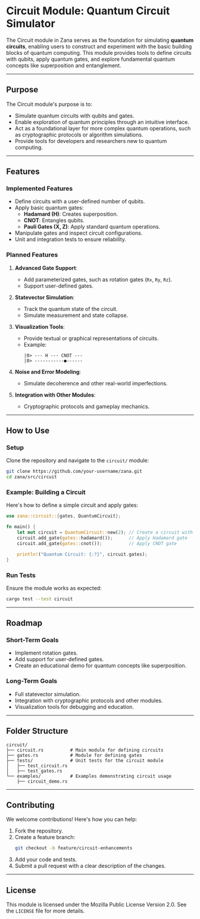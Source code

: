 # Circuit Module: Quantum Circuit Simulator

The Circuit module in Zana serves as the foundation for simulating **quantum circuits**, enabling users to construct and experiment with the basic building blocks of quantum computing. This module provides tools to define circuits with qubits, apply quantum gates, and explore fundamental quantum concepts like superposition and entanglement.

---

## **Purpose**

The Circuit module's purpose is to:

- Simulate quantum circuits with qubits and gates.
- Enable exploration of quantum principles through an intuitive interface.
- Act as a foundational layer for more complex quantum operations, such as cryptographic protocols or algorithm simulations.
- Provide tools for developers and researchers new to quantum computing.

---

## **Features**

### **Implemented Features**
- Define circuits with a user-defined number of qubits.
- Apply basic quantum gates:
    - **Hadamard (H)**: Creates superposition.
    - **CNOT**: Entangles qubits.
    - **Pauli Gates (X, Z)**: Apply standard quantum operations.
- Manipulate gates and inspect circuit configurations.
- Unit and integration tests to ensure reliability.

### **Planned Features**
1. **Advanced Gate Support**:
    - Add parameterized gates, such as rotation gates (`Rx`, `Ry`, `Rz`).
    - Support user-defined gates.

2. **Statevector Simulation**:
    - Track the quantum state of the circuit.
    - Simulate measurement and state collapse.

3. **Visualization Tools**:
    - Provide textual or graphical representations of circuits.
    - Example:
      ```
      |0> --- H --- CNOT ---
      |0> -----------●------
      ```

4. **Noise and Error Modeling**:
    - Simulate decoherence and other real-world imperfections.

5. **Integration with Other Modules**:
    - Cryptographic protocols and gameplay mechanics.

---

## **How to Use**

[//]: # (TODO: add how to use it as package once Rust Cargo is oficially published )

### **Setup**
Clone the repository and navigate to the `circuit/` module:
```bash
git clone https://github.com/your-username/zana.git
cd zana/src/circuit
```

### **Example: Building a Circuit**
Here's how to define a simple circuit and apply gates:

```rust
use zana::circuit::{gates, QuantumCircuit};

fn main() {
    let mut circuit = QuantumCircuit::new(2); // Create a circuit with 2 qubits
    circuit.add_gate(gates::hadamard());      // Apply Hadamard gate
    circuit.add_gate(gates::cnot());          // Apply CNOT gate

    println!("Quantum Circuit: {:?}", circuit.gates);
}
```

### **Run Tests**
Ensure the module works as expected:
```bash
cargo test --test circuit
```

---

## **Roadmap**

### **Short-Term Goals**
- Implement rotation gates.
- Add support for user-defined gates.
- Create an educational demo for quantum concepts like superposition.

### **Long-Term Goals**
- Full statevector simulation.
- Integration with cryptographic protocols and other modules.
- Visualization tools for debugging and education.

---

## **Folder Structure**
```
circuit/
├── circuit.rs          # Main module for defining circuits
├── gates.rs            # Module for defining gates
├── tests/              # Unit tests for the circuit module
│   ├── test_circuit.rs
│   ├── test_gates.rs
└── examples/           # Examples demonstrating circuit usage
    ├── circuit_demo.rs
```

---

## **Contributing**

We welcome contributions! Here's how you can help:

1. Fork the repository.
2. Create a feature branch:
   ```bash
   git checkout -b feature/circuit-enhancements
   ```
3. Add your code and tests.
4. Submit a pull request with a clear description of the changes.

---

## **License**

This module is licensed under the Mozilla Public License Version 2.0. See the `LICENSE` file for more details.

